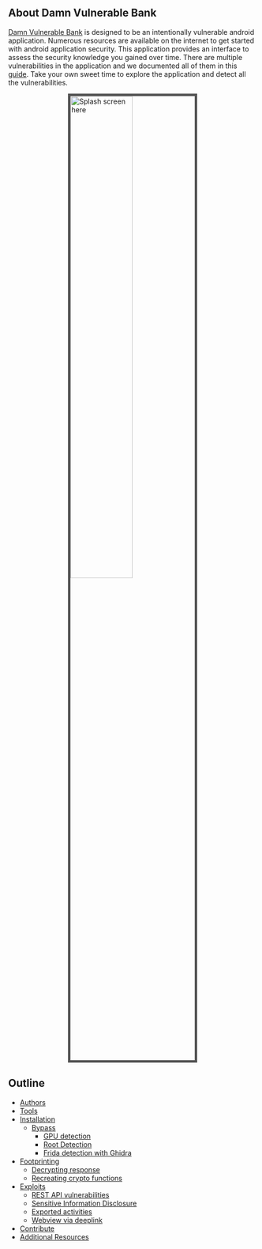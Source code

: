 <meta property='twitter:title' content="Damn Vulnerable Bank Guide"/>
<meta property='twitter:image' content="https://rewanthtammana.com/damn-vulnerable-bank/images/ui.jpg"/>
<meta name="twitter:card" content="summary_large_image"/>

## About Damn Vulnerable Bank

[Damn Vulnerable Bank](https://github.com/rewanthtammana/Damn-Vulnerable-Bank) is designed to be an intentionally vulnerable android application. Numerous resources are available on the internet to get started with android application security. This application provides an interface to assess the security knowledge you gained over time. There are multiple vulnerabilities in the application and we documented all of them in this [guide](https://rewanthtammana.com/damn-vulnerable-bank/). Take your own sweet time to explore the application and detect all the vulnerabilities.

<style>
img.resize {
  max-width:50%;
  max-height:50%;
  display: block;
  margin-left: auto;
  margin-right: auto;
  width: 50%;
}
img {
  border: 5px solid #555;
}
</style>


<img class="resize" align="center" src="https://rewanthtammana.com/damn-vulnerable-bank/images/ui.jpg" alt="Splash screen here">

## Outline

<!-- - [About Damn Vulnerable Bank](about.md) -->
<!-- - [Introduction](README.md) -->
- [Authors](authors.md)
- [Tools](tools.md)
- [Installation](installation/readme.md)
    - [Bypass](installation/bypass/readme.md)
        - [GPU detection](installation/bypass/gpu-detection.md)
        - [Root Detection](installation/bypass/root-detection.md)
        - [Frida detection with Ghidra](installation/bypass/frida-detection-with-ghidra.md)
- [Footprinting](footprinting/readme.md)
    - [Decrypting response](footprinting/decrypt-response.md)
    - [Recreating crypto functions](footprinting/crypto.md)
- [Exploits](exploits/readme.md)
    - [REST API vulnerabilities](exploits/exploit-1.md)
    - [Sensitive Information Disclosure](exploits/exploit-2.md)
    - [Exported activities](exploits/exploit-3.md)
    - [Webview via deeplink](exploits/exploit-4.md)
- [Contribute](contribution.md)
- [Additional Resources](additional-resources.md)

